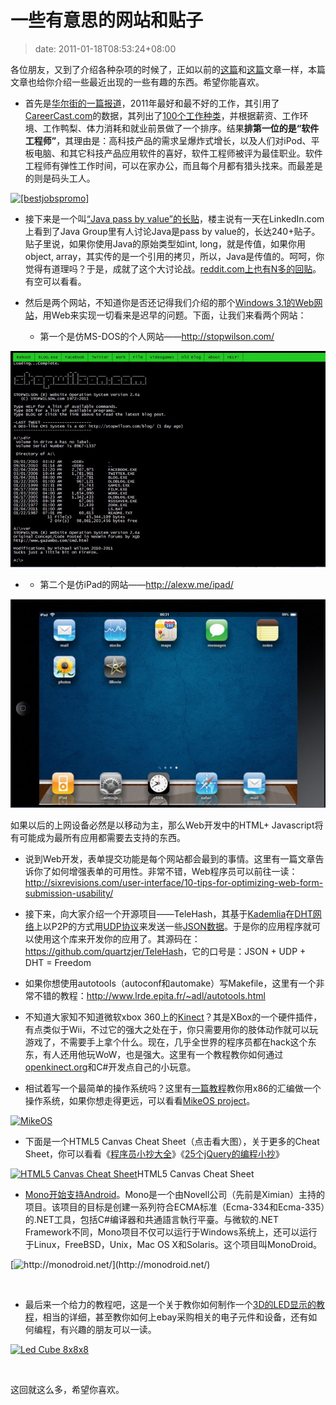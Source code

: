 # 一些有意思的网站和贴子
>date: 2011-01-18T08:53:24+08:00


各位朋友，又到了介绍各种杂项的时候了，正如以前的[这篇](https://coolshell.cn/articles/3013.html)和[这篇](https://coolshell.cn/articles/3437.html)文章一样，本篇文章也给你介绍一些最近出现的一些有趣的东西。希望你能喜欢。


* 首先是[华尔街的一篇报道](http://online.wsj.com/article/SB10001424052748704723104576062173458318658.html?mod=WSJ_hps_sections_careerjournal#articleTabs%3Darticle)，2011年最好和最不好的工作，其引用了[CareerCast.com](http://careercast.com/)的数据，其列出了[100个工作种类](http://online.wsj.com/public/resources/documents/st_BESTJOBS0104_20110105.html)，并根据薪资、工作环境、工作鸭梨、体力消耗和就业前景做了一个排序。结果**排第一位的是“软件工程师”**，其理由是：高科技产品的需求呈爆炸式增长，以及人们对iPod、平板电脑、和其它科技产品应用软件的喜好，软件工程师被评为最佳职业。软件工程师有弹性工作时间，可以在家办公，而且每个月都有猎头找来。而最差是的则是码头工人。



[![[bestjobspromo]](http://si.wsj.net/public/resources/images/OB-LP754_bestjo_D_20110104181820.jpg)](http://online.wsj.com/public/resources/documents/st_BESTJOBS0104_20110105.html)

* 接下来是一个叫[“Java pass by value”的长贴](http://www.theserverside.com/news/thread.tss?track=NL-461&ad=808081&thread_id=61622&asrc=EM_NLN_13145929&uid=2780877)，楼主说有一天在LinkedIn.com上看到了Java Group里有人讨论Java是pass by value的，长达240+贴子。贴子里说，如果你使用Java的原始类型如int, long，就是传值，如果你用object, array，其实传的是一个引用的拷贝，所以，Java是传值的。呵呵，你觉得有道理吗？于是，成就了这个大讨论战。[reddit.com上也有N多的回贴](http://www.reddit.com/r/programming/comments/f1d7r/huge_war_over_whether_java_is_pass_by_reference/)。有空可以看看。



* 然后是两个网站，不知道你是否还记得我们介绍的那个[Windows 3.1的Web网站](https://coolshell.cn/articles/2065.html)，用Web来实现一切看来是迟早的问题。下面，让我们来看两个网站：
	+ 第一个是仿MS-DOS的个人网站——<http://stopwilson.com/>


[![](/assets/images/msdos_website.jpg "msdos_website")](https://coolshell.cn/wp-content/uploads/2011/01/msdos_website.jpg) 


* + 第二个是仿iPad的网站——<http://alexw.me/ipad/>


![](/assets/images/Javascript_ipad.jpg "Javascript ipad")


如果以后的上网设备必然是以移动为主，那么Web开发中的HTML+ Javascript将有可能成为最所有应用都需要去支持的东西。


* 说到Web开发，表单提交功能是每个网站都会最到的事情。这里有一篇文章告诉你了如何增强表单的可用性。非常不错，Web程序员可以前往一读：<http://sixrevisions.com/user-interface/10-tips-for-optimizing-web-form-submission-usability/>



* 接下来，向大家介绍一个开源项目——TeleHash，其基于[Kademlia](https://en.wikipedia.org/wiki/Kademlia)在[DHT网络](https://en.wikipedia.org/wiki/Distributed_hash_table)上以P2P的方式用[UDP协议](https://en.wikipedia.org/wiki/User_Datagram_Protocol)来发送一些[JSON数据](http://www.json.org/)。于是你的应用程序就可以使用这个库来开发你的应用了。其源码在：<https://github.com/quartzjer/TeleHash>，它的口号是：JSON + UDP + DHT = Freedom



* 如果你想使用autotools（autoconf和automake）写Makefile，这里有一个非常不错的教程：<http://www.lrde.epita.fr/~adl/autotools.html>


* 不知道大家知不知道微软xbox 360上的[Kinect](http://www.xbox.com/en-US/kinect)？其是XBox的一个硬件插件，有点类似于Wii，不过它的强大之处在于，你只需要用你的肢体动作就可以玩游戏了，不需要手上拿个什么。现在，几乎全世界的程序员都在hack这个东东，有人还用他玩WoW，也是强大。这里有一个教程教你如何通过[openkinect.org](http://openkinect.org/)和C#开发点自己的小玩意。


* 相试着写一个最简单的操作系统吗？这里有[一篇教程](http://mikeos.berlios.de/write-your-own-os.html)教你用x86的汇编做一个操作系统，如果你想走得更远，可以看看[MikeOS project](http://mikeos.berlios.de/)。


[![](http://mikeos.berlios.de/images/shot-3.png "MikeOS")](http://mikeos.berlios.de/)


* 下面是一个HTML5 Canvas Cheat Sheet（点击看大图），关于更多的Cheat Sheet，你可以看看《[程序员小抄大全](https://coolshell.cn/articles/1566.html)》《[25个jQuery的编程小抄](https://coolshell.cn/articles/2964.html)》


[![HTML5 Canvas Cheat Sheet](https://coolshell.cn/wp-content/uploads/2011/01/HTML5_Canvas_Cheat_Sheet-300x221.png "HTML5 Canvas Cheat Sheet")](https://coolshell.cn/wp-content/uploads/2011/01/HTML5_Canvas_Cheat_Sheet.png)HTML5 Canvas Cheat Sheet
* [Mono开始支持Android](http://monodroid.net/)。Mono是一个由Novell公司（先前是Ximian）主持的项目。该项目的目标是创建一系列符合ECMA标准（Ecma-334和Ecma-335）的.NET工具，包括C#编译器和共通語言執行平臺。与微软的.NET Framework不同，Mono项目不仅可以运行于Windows系统上，还可以运行于Linux，FreeBSD，Unix，Mac OS X和Solaris。这个项目叫MonoDroid。


[![](http://tirania.org/images/mono-android.png "http://monodroid.net/")](http://monodroid.net/)


 


* 最后来一个给力的教程吧，这是一个关于教你如何制作一个[3D的LED显示的教程](http://daid.mine.nu/instructabliss/?url=http://www.instructables.com/id/Led-Cube-8x8x8/)，相当的详细，甚至教你如何上ebay采购相关的电子元件和设备，还有如何编程，有兴趣的朋友可以一读。


[![Led Cube 8x8x8](http://www.instructables.com/image/FUXO1RWGICYBAOS/Led-Cube-8x8x8.jpg)](http://daid.mine.nu/instructabliss/?url=http://www.instructables.com/id/Led-Cube-8x8x8/)


 


这回就这么多，希望你喜欢。



